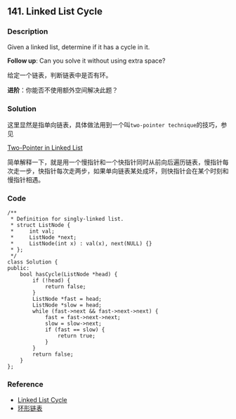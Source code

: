 ## 141. Linked List Cycle

### Description

Given a linked list, determine if it has a cycle in it.

**Follow up**: Can you solve it without using extra space?

给定一个链表，判断链表中是否有环。

**进阶**：你能否不使用额外空间解决此题？

### Solution

这里显然是指单向链表，具体做法用到一个叫`two-pointer technique`的技巧，参见

[Two-Pointer in Linked List](https://leetcode.com/explore/learn/card/linked-list/214/two-pointer-technique/1211/)

简单解释一下，就是用一个慢指针和一个快指针同时从前向后遍历链表，慢指针每次走一步，快指针每次走两步，如果单向链表某处成环，则快指针会在某个时刻和慢指针相遇。

### Code

```
/**
 * Definition for singly-linked list.
 * struct ListNode {
 *     int val;
 *     ListNode *next;
 *     ListNode(int x) : val(x), next(NULL) {}
 * };
 */
class Solution {
public:
    bool hasCycle(ListNode *head) {
        if (!head) {
            return false;
        }
        ListNode *fast = head;
        ListNode *slow = head;
        while (fast->next && fast->next->next) {
            fast = fast->next->next;
            slow = slow->next;
            if (fast == slow) {
                return true;
            }
        }
        return false;
    }
};
```

### Reference

- [Linked List Cycle](https://leetcode.com/problems/linked-list-cycle/description/)
- [环形链表](https://leetcode-cn.com/problems/linked-list-cycle/description/)